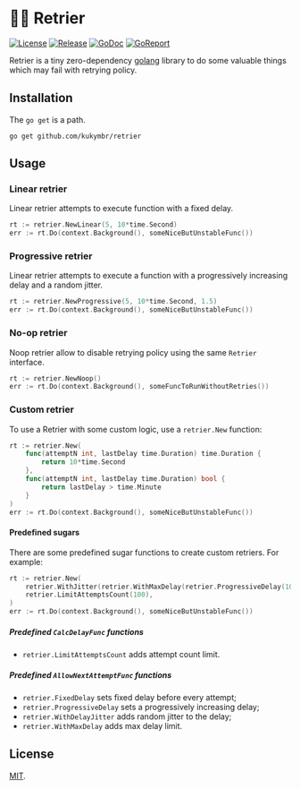 # 🤦‍♂️ Retrier

[![License](https://img.shields.io/github/license/kukymbr/retrier.svg)](https://github.com/kukymbr/retrier/blob/main/LICENSE)
[![Release](https://img.shields.io/github/release/kukymbr/retrier.svg)](https://github.com/kukymbr/retrier/releases/latest)
[![GoDoc](https://godoc.org/github.com/kukymbr/retrier?status.svg)](https://godoc.org/github.com/kukymbr/retrier)
[![GoReport](https://goreportcard.com/badge/github.com/kukymbr/retrier)](https://goreportcard.com/report/github.com/kukymbr/retrier)

Retrier is a tiny zero-dependency [golang](https://go.dev) library 
to do some valuable things which may fail with retrying policy.

## Installation

The `go get` is a path.

```shell
go get github.com/kukymbr/retrier
```

## Usage

### Linear retrier

Linear retrier attempts to execute function with a fixed delay.

```go
rt := retrier.NewLinear(5, 10*time.Second)
err := rt.Do(context.Background(), someNiceButUnstableFunc())
```

### Progressive retrier

Linear retrier attempts to execute a function with a progressively increasing delay and a random jitter.

```go
rt := retrier.NewProgressive(5, 10*time.Second, 1.5)
err := rt.Do(context.Background(), someNiceButUnstableFunc())
```

### No-op retrier

Noop retrier allow to disable retrying policy using the same `Retrier` interface.

```go
rt := retrier.NewNoop()
err := rt.Do(context.Background(), someFuncToRunWithoutRetries())
```

### Custom retrier

To use a Retrier with some custom logic, use a `retrier.New` function:

```go
rt := retrier.New(
    func(attemptN int, lastDelay time.Duration) time.Duration {
	    return 10*time.Second 	
    },
    func(attemptN int, lastDelay time.Duration) bool {
	    return lastDelay > time.Minute
    }
)
err := rt.Do(context.Background(), someNiceButUnstableFunc())
```

#### Predefined sugars

There are some predefined sugar functions to create custom retriers. 
For example:

```go
rt := retrier.New(
    retrier.WithJitter(retrier.WithMaxDelay(retrier.ProgressiveDelay(10*time.Second, 1.5), 10*time.Minute)),
    retrier.LimitAttemptsCount(100),
)
err := rt.Do(context.Background(), someNiceButUnstableFunc())
```

##### Predefined `CalcDelayFunc` functions

* `retrier.LimitAttemptsCount` adds attempt count limit.

##### Predefined `AllowNextAttemptFunc` functions

* `retrier.FixedDelay` sets fixed delay before every attempt;
* `retrier.ProgressiveDelay` sets a progressively increasing delay;
* `retrier.WithDelayJitter` adds random jitter to the delay;
* `retrier.WithMaxDelay` adds max delay limit.

## License

[MIT](LICENSE).